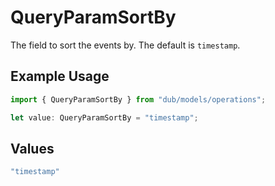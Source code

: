 # QueryParamSortBy

The field to sort the events by. The default is `timestamp`.

## Example Usage

```typescript
import { QueryParamSortBy } from "dub/models/operations";

let value: QueryParamSortBy = "timestamp";
```

## Values

```typescript
"timestamp"
```